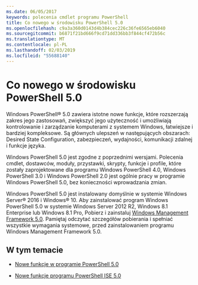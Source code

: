 ```yaml
---
ms.date: 06/05/2017
keywords: polecenia cmdlet programu PowerShell
title: Co nowego w środowisku PowerShell 5.0
ms.openlocfilehash: c9a3a360d0143d4b384cec226c36fe6565eb6040
ms.sourcegitcommit: b6871f21bd666f9cd71dd336bb3f844cf472b56c
ms.translationtype: MT
ms.contentlocale: pl-PL
ms.lasthandoff: 02/03/2019
ms.locfileid: "55688140"
---
```

# <a name="whats-new-with-powershell-50"></a>Co nowego w środowisku PowerShell 5.0
Windows PowerShell® 5.0 zawiera istotne nowe funkcje, które rozszerzają zakres jego zastosowań, zwiększyć jego użyteczność i umożliwiają kontrolowanie i zarządzanie komputerami z systemem Windows, łatwiejsze i bardziej kompleksowe.  Są głównych ulepszeń w następujących obszarach: Desired State Configuration, zabezpieczeń, wydajności, komunikacji zdalnej i funkcje języka.

Windows PowerShell 5.0 jest zgodne z poprzednimi wersjami. Polecenia cmdlet, dostawców, moduły, przystawki, skrypty, funkcje i profile, które zostały zaprojektowane dla programu Windows PowerShell 4.0, Windows PowerShell 3.0 i Windows PowerShell 2.0 jest ogólnie pracy w programie Windows PowerShell 5.0, bez konieczności wprowadzania zmian.

Windows PowerShell 5.0 jest instalowany domyślnie w systemie Windows Server® 2016 i Windows® 10. Aby zainstalować program Windows PowerShell 5.0 w systemie Windows Server 2012 R2, Windows 8.1 Enterprise lub Windows 8.1 Pro, Pobierz i zainstaluj [Windows Management Framework 5.0](https://go.microsoft.com/fwlink/?linkid=830436). Pamiętaj odczytać szczegółów pobierania i spełniać wszystkie wymagania systemowe, przed zainstalowaniem programu Windows Management Framework 5.0.

## <a name="in-this-topic"></a>W tym temacie

- [Nowe funkcje w programie PowerShell 5.0](What-s-New-in-Windows-PowerShell-50.md)

- [Nowe funkcje programu PowerShell ISE 5.0](What-s-New-in-the-PowerShell-50-ISE.md)

<!--
- New features in Windows PowerShell 4.0

- New features in Windows PowerShell 3.0
-->
